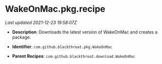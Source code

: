 # WakeOnMac.pkg.recipe

_Last updated 2021-12-23 19:58:07Z_

- **Description**: Downloads the latest version of WakeOnMac and creates a package.

- **Identifier**: `com.github.blackthroat.pkg.WakeOnMac`

- **Parent Recipes**: `com.github.blackthroat.download.WakeOnMac`